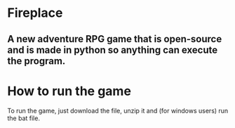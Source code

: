 # Fireplace
A new adventure RPG game that is open-source and is made in python so anything can execute the program. 
---------------------------

# How to run the game
To run the game, just download the file, unzip it and (for windows users) run the bat file. 

